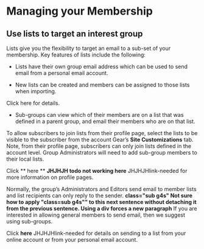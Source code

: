 # Managing your Membership

## Use lists to target an interest group
<span id="gv-use-lists-to-target"></span>

Lists give you the flexibility to target an email to a sub-set of your
membership.
Key features of lists include the following:

* Lists have their own group email address which can be used to send
email from a personal email account.

* New lists can be created and members can be assigned to those lists
when importing.  
<span class="todo">
Click here
</span>
for details.

* Sub-groups can view which of their members are on a list that was
defined in a parent group, and email their members who are on that list.

To allow subscribers to join lists from their profile page, select the
lists to be visible to the subscriber from the account Gear’s **Site
Customizations** tab.
Note, from their profile page, subscribers can only join lists defined
in the account level.
Group Administrators will need to add sub-group members to their local
lists.

Click ** here **
**JHJHJH todo not working here**
<span class="todo">
JHJHJHlink-needed
</span>
for more information on profile pages.

Normally, the group’s Administrators and Editors send email to member
lists and list recipients can only reply to the sender.
**class="sub g4s" Not sure how to apply "class=sub g4s"" to this
next sentence without detaching it from the previous sentence. Using a
div forces a new paragraph**
<span class="sub g4s">If you are interested in allowing general members
to send email, then we suggest using sub-groups.</span>

Click **here**
<span class="todo">
JHJHJHlink-needed
</span>
for details on sending to a list from
your online account or from your personal email account.
